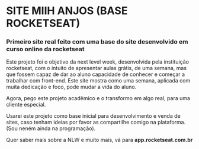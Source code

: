 # SITE MIIH ANJOS (BASE ROCKETSEAT)

### Primeiro site real feito com uma base do site desenvolvido em curso online da rocketseat

Este projeto foi o objetivo da next level week, desenvolvida pela instituição rocketseat, com o intuito de apresentar aulas grátis, de uma semana, mas que fossem capaz de dar ao aluno capacidade de conhecer e começar a trabalhar com front-end. Este site mostra como uma semana, aplicada com muita dedicação e foco, pode mudar a vida do aluno. 

Agora, pego este projeto acadêmico e o transformo em algo real, para uma cliente especial. 

Usarei este projeto como base inicial para desenvolvimento e venda de sites, caso tenham ideias por favor as compartilhe comigo na plataforma. (Sou neném ainda na programação).



Quer saber mais sobre a NLW e muito mais, vá para **app.rocketseat.com.br**

